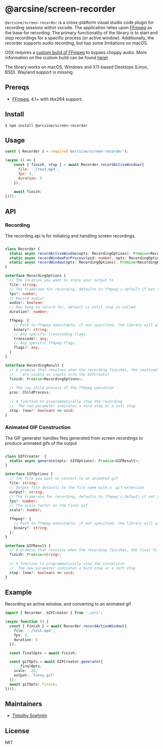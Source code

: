 # @arcsine/screen-recorder

`@arcsine/screen-recorder` is a cross-platform visual studio code plugin for recording sessions within vscode. The application relies upon [FFmpeg](https://www.ffmpeg.org/) as the base for recording. The primary functionality of the library is to start and stop recordings for a specific process (or active window). Additionally, the recorder supports audio recording, but has some limitations on macOS.  

OSX requires a [custom build of FFmpeg](https://github.com/arciisine/vscode-chronicler/binaries/osx/ffmpeg) to bypass choppy audio.  More information on the custom build can be found [here](https://trac.ffmpeg.org/ticket/4513))

The library works on macOS, Windows and X11-based Desktops (Linux, BSD). Wayland support is missing.

## Prereqs

* [FFmpeg](https://www.ffmpeg.org/download.html), 4.1+ with libx264 support.

## Install

```
$ npm install @arcsine/screen-recorder
```

## Usage

```js
const { Recorder } = require('@arcsine/screen-recorder');

(async () => {
    const { finish, stop } = await Recorder.recordActiveWindow({
      file: './test.mp4',
      fps: 3,
      duration: 5
    });
    
    await finish;
})();
```

## API

### Recording

The recording api is for initiating and handling screen recordings.

```typescript

class Recorder {
  static async recordActiveWindow(opts: RecordingOptions): Promise<RecordingResult>;
  static async recordWindowForProcess(pid: number, opts: RecordingOptions): Promise<RecordingResult>;
  static async recordWindow(opts: RecordingOptions): Promise<RecordingResult>;
}

interface RecordingOptions {
  // The location you want to store your output to
  file: string;
  // The framerate for recording, defaults to ffmpeg's default if not specified
  fps?: number;
  // Record audio?
  audio?: boolean;
  // How long to record for, default is until stop is called
  duration?: number;

  ffmpeg: {
    // Path to ffmpeg executable, if not specified, the library will attempt to find it on the path
    binary?: string;
    // Any specific transcoding flags  
    transcode?: any;
    // Any specific ffmpeg flags
    flags?: any;
  }
}

interface RecordingResult {
  // A promise that resolves when the recording finishes, the resolved options are returned and 
  //    are usable as inputs into the GIFCreator
  finish: Promise<RecordingOptions>;
  
  // The raw child process of the ffmpeg operation
  proc: ChildProcess;
  
  // A function to programmatically stop the recording
  //  The now parameter indicates a hard stop or a soft stop
  stop: (now?: boolean) => void;
}
```



### Animated GIF Construction

The GIF generator handles files generated from screen recordings to produce animated gifs of the output

```typescript

class GIFCreator  {
  static async generate(opts: GIFOptions): Promise<GIFResult>;
}

interface GIFOptions {
  // The file you want to convert to an animated gif
  file: string;
  // Output file defaults to the file name with a .gif extension
  output?: string;  
  // The framerate for recording, defaults to ffmpeg's default if not specified
  fps?: number;
  // The scale factor on the final gif
  scale?: number;

  ffmpeg?: {
    // Path to ffmpeg executable, if not specified, the library will attempt to find it on the path
    binary?: string;
  };
}

interface GIFResult {
  // A promise that resolves when the recording finishes, the final filename is returned
  finish: Promise<string>;
  
  // A function to programmatically stop the conversion
  //  The now parameter indicates a hard stop or a soft stop
  stop: (now?: boolean) => void;
}
```

## Example

Recording an active window, and converting to an animated gif

```typescript
import { Recorder, GIFCreator } from './src';

(async function () {
  const { finish } = await Recorder.recordActiveWindow({
    file: './test.mp4',
    fps: 3,
    duration: 5
  });

  const finalOpts = await finish;

  const gifOpts = await GIFCreator.generate({
    ...finalOpts,
    scale: .25,
    output: 'funny.gif'
  });
  await gifOpts!.finish;
})();

```

## Maintainers
- [Timothy Soehnlin](https://github.com/arciisine)

## License

MIT

